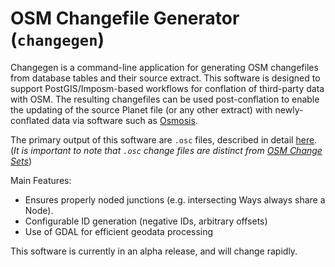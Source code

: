 # OSM Changefile Generator (`changegen`)


Changegen is a command-line application for generating OSM changefiles from database tables and their source extract. This software is designed to support PostGIS/Imposm-based workflows for conflation of third-party data with OSM. The resulting changefiles can be used post-conflation to enable the updating of the source Planet file (or any other extract) with newly-conflated data via software such as [Osmosis](https://wiki.openstreetmap.org/wiki/Osmosis). 

The primary output of this software are `.osc` files, described in detail [here](https://wiki.openstreetmap.org/wiki/OsmChange). (*It is important to note that `.osc` change files are distinct from [OSM Change Sets](https://wiki.openstreetmap.org/wiki/Changeset)*)

Main Features: 
* Ensures properly noded junctions (e.g. intersecting Ways always share a Node).
* Configurable ID generation (negative IDs, arbitrary offsets)
* Use of GDAL for efficient geodata processing

This software is currently in an alpha release, and will change rapidly.